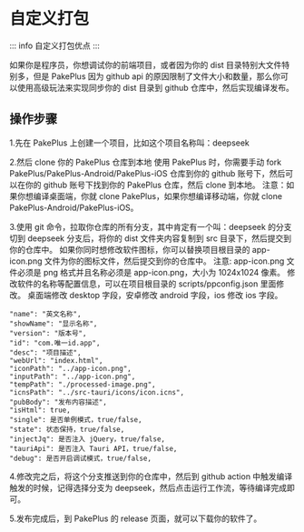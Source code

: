 # 自定义打包

::: info 自定义打包优点
<Badge type="tip" text="不限制项目数量" />
<Badge type="tip" text="不限制打包频率" />
<Badge type="tip" text="不限制文件数量" />
<Badge type="tip" text="文件大小放宽25M" />
<Badge type="tip" text="更多自定义打包" />
:::


如果你是程序员，你想调试你的前端项目，或者因为你的 dist 目录特别大文件特别多，但是 PakePlus 因为 github api 的原因限制了文件大小和数量，那么你可以使用高级玩法来实现同步你的 dist 目录到 github 仓库中，然后实现编译发布。

## 操作步骤

1.先在 PakePlus 上创建一个项目，比如这个项目名称叫：deepseek

2.然后 clone 你的 PakePlus 仓库到本地
使用 PakePlus 时，你需要手动 fork PakePlus/PakePlus-Android/PakePlus-iOS 仓库到你的 github 账号下，然后可以在你的 github 账号下找到你的 PakePlus 仓库，然后 clone 到本地。
注意：如果你想编译桌面端，你就 clone PakePlus，如果你想编译移动端，你就 clone PakePlus-Android/PakePlus-iOS。

3.使用 git 命令，拉取你仓库的所有分支，其中肯定有一个叫：deepseek 的分支
切到 deepseek 分支后，将你的 dist 文件夹内容复制到 src 目录下，然后提交到你的仓库中。
如果你同时想修改软件图标，你可以替换项目根目录的 app-icon.png 文件为你的图标文件，然后提交到你的仓库中。
注意: app-icon.png 文件必须是 png 格式并且名称必须是 app-icon.png，大小为 1024x1024 像素。
修改软件的名称等配置信息，可以在项目根目录的 scripts/ppconfig.json 里面修改。
桌面端修改 desktop 字段，安卓修改 android 字段，ios 修改 ios 字段。

```
"name": "英文名称",
"showName": "显示名称",
"version": "版本号",
"id": "com.唯一id.app",
"desc": "项目描述",
"webUrl": "index.html",
"iconPath": "../app-icon.png",
"inputPath": "../app-icon.png",
"tempPath": "./processed-image.png",
"icnsPath": "../src-tauri/icons/icon.icns",
"pubBody": "发布内容描述",
"isHtml": true,
"single": 是否单例模式，true/false,
"state": 状态保持，true/false,
"injectJq": 是否注入 jQuery，true/false,
"tauriApi": 是否注入 Tauri API，true/false,
"debug": 是否开启调试模式，true/false,
```

4.修改完之后，将这个分支推送到你的仓库中，然后到 github action 中触发编译
触发的时候，记得选择分支为 deepseek，然后点击运行工作流，等待编译完成即可。

5.发布完成后，到 PakePlus 的 release 页面，就可以下载你的软件了。
